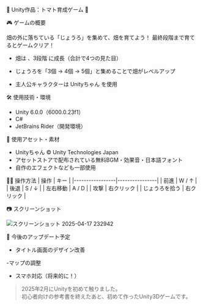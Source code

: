 🍅 Unity作品：トマト育成ゲーム 🍅 


 🎮 ゲームの概要 

畑の外に落ちている「じょうろ」を集めて、畑を育てよう！
最終段階まで育てるとゲームクリア！

- 畑は 、3段階 に成長（合計で4つの見た目） 
- じょうろを「3個 → 4個 → 5個」と集めることで畑がレベルアップ
 
- 主人公キャラクターは Unityちゃん を使用


 🛠 使用技術・環境 
- Unity 6.0.0（6000.0.23f1）
- C#
- JetBrains Rider（開発環境）


🎨 使用アセット・素材 
- Unityちゃん © Unity Technologies Japan
- アセットストアで配布されている無料BGM・効果音・日本語フォント
- 自作のエフェクトなども一部使用

👩‍💻 操作方法 
| 操作             | キー           |
|-----------------|----------------|
| 前進             | W / ↑         |
| 後退             | S / ↓         |
| 左右移動         | A / D         |
| 攻撃             | 右クリック     |
| じょうろを拾う   | 右クリック     |

 📷 スクリーンショット 


![スクリーンショット 2025-04-17 232942](https://github.com/user-attachments/assets/53a93d4b-00b4-46dd-8a65-163041e9255e)



💬 今後のアップデート予定 
- タイトル画面のデザイン改善
  
-マップの調整 
- スマホ対応（将来的に！）



> 2025年2月にUnityを初めて触りました。  
> 初心者向けの参考書を終えたあと、初めて作ったUnity3Dゲームです。  
